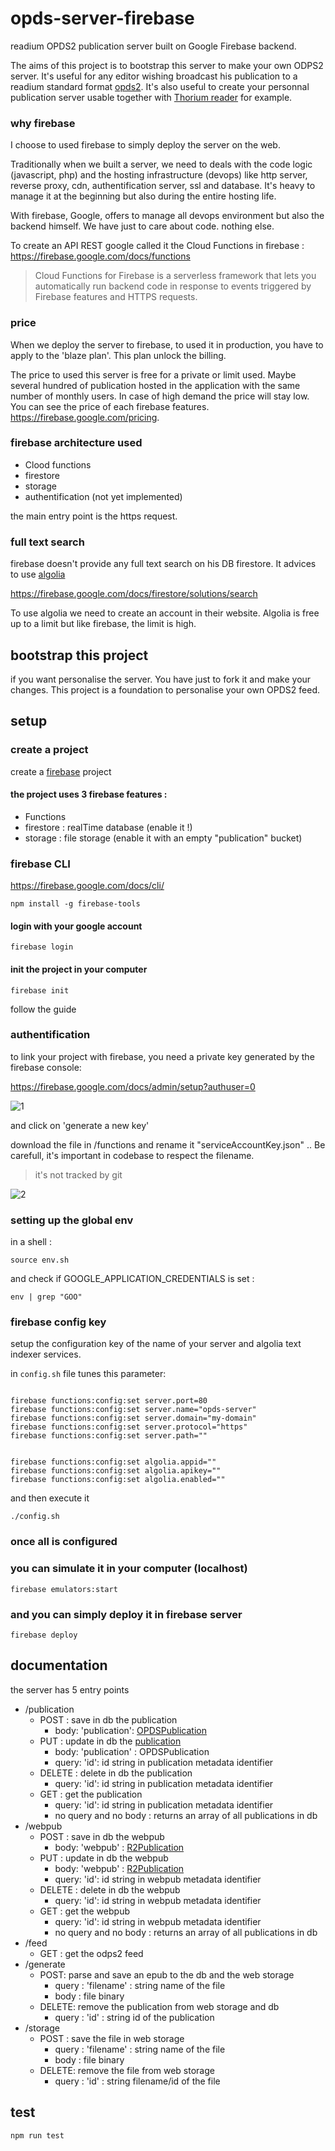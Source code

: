 # opds-server-firebase

readium OPDS2 publication server built on Google Firebase backend.

The aims of this project is to bootstrap this server to make your own ODPS2 server.
It's useful for any editor wishing broadcast his publication to a readium standard format [opds2](https://drafts.opds.io/opds-2.0).
It's also useful to create your personnal publication server usable together with [Thorium reader](https://www.edrlab.org/software/thorium-reader/) for example.

### why firebase

I choose to used firebase to simply deploy the server on the web.

Traditionally when we built a server, we need to deals with the code logic (javascript, php) and the hosting infrastructure  (devops) like http server, reverse proxy, cdn, authentification server, ssl and database. It's heavy to manage it at the beginning but also during the entire hosting life.

With firebase, Google, offers to manage all devops environment but also the backend himself. We have just to care about code. nothing else.

To create an API REST google called it the Cloud Functions in firebase : https://firebase.google.com/docs/functions
> Cloud Functions for Firebase is a serverless framework that lets you automatically run backend code in response to events triggered by Firebase features and HTTPS requests.

### price

When we deploy the server to firebase, to used it in production, you have to apply to the 'blaze plan'.
This plan unlock the billing.

The price to used this server is free for a private or limit used. Maybe several hundred of publication hosted in the application with the same number of monthly users. In case of high demand the price will stay low.
You can see the price of each firebase features. https://firebase.google.com/pricing.

### firebase architecture used

- Clood functions
- firestore
- storage
- authentification (not yet implemented)

the main entry point is the https request.

### full text search

firebase doesn't provide any full text search on his DB firestore. It advices to use [algolia](https://www.algolia.com)

https://firebase.google.com/docs/firestore/solutions/search

To use algolia we need to create an account in their website. Algolia is free up to a limit but like firebase, the limit is high.

## bootstrap this project

if you want personalise the server. You have just to fork it and make your changes. This project is a foundation to personalise your own OPDS2 feed.


## setup

### create a project

create a [firebase](https://console.firebase.google.com) project

#### the project uses 3 firebase features :

- Functions
- firestore : realTime database (enable it !)
- storage : file storage (enable it with an empty "publication" bucket)

### firebase CLI 

https://firebase.google.com/docs/cli/

    npm install -g firebase-tools

#### login with your google account

    firebase login

#### init the project in your computer

    firebase init

follow the guide

### authentification

to link your project with firebase, you need a private key generated by the firebase console: 

https://firebase.google.com/docs/admin/setup?authuser=0

![1](images/img1.png)

and click on 'generate a new key'

download the file in /functions and rename it "serviceAccountKey.json" .. Be carefull, it's important in codebase to respect the filename.

> it's not tracked by git

![2](images/img2.png)

### setting up the global env

in a shell :

    source env.sh

and check if GOOGLE_APPLICATION_CREDENTIALS is set :

    env | grep "GOO"


### firebase config key

setup the configuration key of the name of your server and algolia
text indexer services.

in `config.sh` file tunes this parameter:
```

firebase functions:config:set server.port=80
firebase functions:config:set server.name="opds-server"
firebase functions:config:set server.domain="my-domain"
firebase functions:config:set server.protocol="https"
firebase functions:config:set server.path=""


firebase functions:config:set algolia.appid=""
firebase functions:config:set algolia.apikey=""
firebase functions:config:set algolia.enabled=""

```

and then execute it

    ./config.sh

### once all is configured

### you can simulate it in your computer (localhost)

    firebase emulators:start

### and you can simply deploy it in firebase server

    firebase deploy


## documentation

the server has 5 entry points

- /publication
    - POST : save in db the publication
        - body: 'publication': [OPDSPublication](https://drafts.opds.io/opds-2.0#41-opds-publication)
    - PUT : update in db the [publication](https://drafts.opds.io/opds-2.0#41-opds-publication)
        - body: 'publication' : OPDSPublication
        - query: 'id': id string in publication metadata identifier
    - DELETE : delete in db the publication
        - query: 'id': id string in publication metadata identifier
    - GET : get the publication
        - query: 'id': id string in publication metadata identifier
        - no query and no body : returns an array of all publications in db
- /webpub
    - POST : save in db the webpub
        - body: 'webpub' : [R2Publication](https://github.com/readium/webpub-manifest)
    - PUT : update in db the webpub
        - body: 'webpub' : [R2Publication](https://github.com/readium/webpub-manifest)
        - query: 'id': id string in webpub metadata identifier
    - DELETE : delete in db the webpub
        - query: 'id': id string in webpub metadata identifier
    - GET : get the webpub
        - query: 'id': id string in webpub metadata identifier
        - no query and no body : returns an array of all publications in db
- /feed
    - GET : get the odps2 feed
- /generate
    - POST: parse and save an epub to the db and the web storage
        - query : 'filename' : string name of the file
        - body : file binary
    - DELETE: remove the publication from web storage and db
        - query : 'id' : string id of the publication
- /storage
    - POST : save the file in web storage
        - query : 'filename' : string name of the file
        - body : file binary
    - DELETE: remove the file from web storage
        - query : 'id' : string filename/id of the file


## test

    npm run test